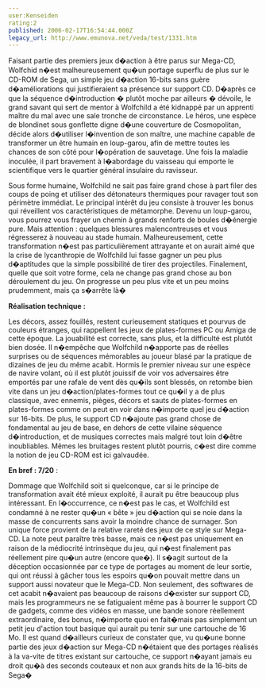 ```yaml
---
user:Kenseiden
rating:2
published: 2006-02-17T16:54:44.000Z
legacy_url: http://www.emunova.net/veda/test/1331.htm
---
```

Faisant partie des premiers jeux d�action à être parus sur Mega-CD, Wolfchid n�est malheureusement qu�un portage superflu de plus sur le CD-ROM de Sega, un simple jeu d�action 16-bits sans guère d�améliorations qui justifieraient sa présence sur support CD. D�après ce que la séquence d�introduction � plutôt moche par ailleurs � dévoile, le grand savant qui sert de mentor à Wolfchild a été kidnappé par un apprenti maître du mal avec une sale tronche de circonstance. Le héros, une espèce de blondinet sous gonflette digne d�une couverture de Cosmopolitan, décide alors d�utiliser l�invention de son maître, une machine capable de transformer un être humain en loup-garou, afin de mettre toutes les chances de son côté pour l�opération de sauvetage. Une fois la maladie inoculée, il part bravement à l�abordage du vaisseau qui emporte le scientifique vers le quartier général insulaire du ravisseur.   

  

Sous forme humaine, Wolfchild ne sait pas faire grand chose à part filer des coups de poing et utiliser des détonateurs thermiques pour ravager tout son périmètre immédiat. Le principal intérêt du jeu consiste à trouver les bonus qui réveillent vos caractéristiques de métamorphe. Devenu un loup-garou, vous pourrez vous frayer un chemin à grands renforts de boules d�énergie pure. Mais attention : quelques blessures malencontreuses et vous régresserez à nouveau au stade humain. Malheureusement, cette transformation n�est pas particulièrement attrayante et on aurait aimé que la crise de lycanthropie de Wolfchild lui fasse gagner un peu plus d�aptitudes que la simple possibilité de tirer des projectiles. Finalement, quelle que soit votre forme, cela ne change pas grand chose au bon déroulement du jeu. On progresse un peu plus vite et un peu moins prudemment, mais ça s�arrête là�  

  

  

**Réalisation technique :**   

Les décors, assez fouillés, restent curieusement statiques et pourvus de couleurs étranges, qui rappellent les jeux de plates-formes PC ou Amiga de cette époque. La jouabilité est correcte, sans plus, et la difficulté est plutôt bien dosée. Il n�empêche que Wolfchild n�apporte pas de réelles surprises ou de séquences mémorables au joueur blasé par la pratique de dizaines de jeu du même acabit. Hormis le premier niveau sur une espèce de navire volant, où il est plutôt jouissif de voir vos adversaires être emportés par une rafale de vent dès qu�ils sont blessés, on retombe bien vite dans un jeu d�action/plates-formes tout ce qu�il y a de plus classique, avec ennemis, pièges, décors et sauts de plates-formes en plates-formes comme on peut en voir dans n�importe quel jeu d�action sur 16-bits. De plus, le support CD n�ajoute pas grand chose de fondamental au jeu de base, en dehors de cette vilaine séquence d�introduction, et de musiques correctes mais malgré tout loin d�être inoubliables. Mêmes les bruitages restent plutôt pourris, c�est dire comme la notion de jeu CD-ROM est ici galvaudée.   

  

**En bref : 7/20** :  

Dommage que Wolfchild soit si quelconque, car si le principe de transformation avait été mieux exploité, il aurait pu être beaucoup plus intéressant. En l�occurrence, ce n�est pas le cas, et Wolfchild est condamné à ne rester qu�un « bête » jeu d�action qui se noie dans la masse de concurrents sans avoir la moindre chance de surnager. Son unique force provient de la relative rareté des jeux de ce style sur Mega-CD. La note peut paraître très basse, mais ce n�est pas uniquement en raison de la médiocrité intrinsèque du jeu, qui n�est finalement pas réellement pire qu�un autre (encore que�). Il s�agit surtout de la déception occasionnée par ce type de portages au moment de leur sortie, qui ont réussi à gâcher tous les espoirs qu�on pouvait mettre dans un support aussi novateur que le Mega-CD. Non seulement, des softwares de cet acabit n�avaient pas beaucoup de raisons d�exister sur support CD, mais les programmeurs ne se fatiguaient même pas à bourrer le support CD de gadgets, comme des vidéos en masse, une bande sonore réellement extraordinaire, des bonus, n�importe quoi en fait�mais pas simplement un petit jeu d'action tout basique qui aurait pu tenir sur une cartouche de 16 Mo. Il est quand d�ailleurs curieux de constater que, vu qu�une bonne partie des jeux d�action sur Mega-CD n�étaient que des portages réalisés à la va-vite de titres existant sur cartouche, ce support n�ayant jamais eu droit qu�à des seconds couteaux et non aux grands hits de la 16-bits de Sega�